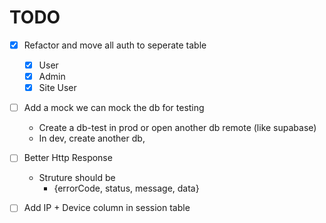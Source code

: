 # TODO
- [x] Refactor and move all auth to seperate table
  - [x] User
  - [x] Admin
  - [x] Site User
- [ ] Add a mock we can mock the db for testing 
    - Create a db-test in prod or open another db remote (like supabase)
    - In dev, create another db, 
- [ ] Better Http Response
  - Struture should be 
    + {errorCode, status, message, data}
  
- [ ] Add IP + Device column in session table